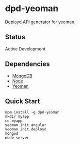# dpd-yeoman

[Deployd](http://deployd.com) API generator for yeoman.

## Status

Active Development

## Dependencies

 * [MongoDB](http://mongodb.org)
 * [Node](http://nodejs.org)
 * [Yeoman](http://yeoman.io)

## Quick Start

	npm install -g dpd-yeoman
	mkdir myapp
	cd myapp
	yeoman init angular
	yeoman init deployd
	mongod
	node server
